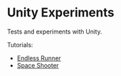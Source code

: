 Unity Experiments
===============

Tests and experiments with Unity.

Tutorials:
* [Endless Runner](https://www.youtube.com/watch?v=GrQalFLtQT4&index=1&list=PLiyfvmtjWC_XmdYfXm2i1AQ3lKrEPgc9-)
* [Space Shooter](https://www.udemy.com/course/the-ultimate-guide-to-game-development-with-unity)
